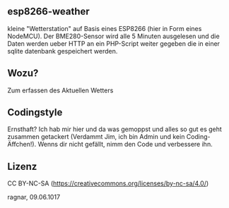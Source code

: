## esp8266-weather
kleine "Wetterstation" auf Basis eines ESP8266 (hier in Form eines NodeMCU).
Der BME280-Sensor wird alle 5 Minuten ausgelesen und die Daten werden ueber
HTTP an ein PHP-Script weiter gegeben die in einer sqlite datenbank
gespeichert werden.

## Wozu?
Zum erfassen des Aktuellen Wetters

## Codingstyle
Ernsthaft? Ich hab mir hier und da was gemoppst und alles so gut es geht zusammen getackert (Verdammt Jim, ich bin Admin und kein Coding-Äffchen!). Wenns dir nicht gefällt, nimm den Code und verbessere ihn.

## Lizenz
CC BY-NC-SA (https://creativecommons.org/licenses/by-nc-sa/4.0/)

ragnar, 09.06.1017
